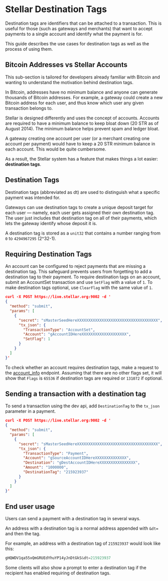 Stellar Destination Tags
========================
Destination tags are identifiers that can be attached to a transaction. This is useful for those (such as gateways and merchants) that want to accept payments to a single account and identify what the payment is for.

This guide describes the use cases for destination tags as well as the process of using them.

## Bitcoin Addresses vs Stellar Accounts

This sub-section is tailored for developers already familiar with Bitcoin and wanting to understand the motivation behind destination tags.

In Bitcoin, addresses have no minimum balance and anyone can generate thousands of Bitcoin addresses. For example, a gateway could create a new Bitcoin address for each user, and thus know which user any given transaction belongs to.

Stellar is designed differently and uses the concept of accounts. Accounts are required to have a minimum balance to keep bloat down (20 STR as of August 2014). The minimum balance helps prevent spam and ledger bloat.

A gateway creating one account per user (or a merchant creating one account per payment) would have to keep a 20 STR minimum balance in each account. This would be quite cumbersome.

As a result, the Stellar system has a feature that makes things a lot easier: **destination tags**.

## Destination Tags

Destination tags (abbreviated as dt) are used to distinguish what a specific payment was intended for.

Gateways can use destination tags to create a unique deposit target for each user — namely, each user gets assigned their own destination tag. The user just includes that destination tag on all of their payments, which lets the gateway identify whose deposit it is.

A destination tag is stored as a `unit32` that contains a number ranging from `0` to `4294967295` (2^32-1).

## Requiring Destination Tags

An account can be configured to reject payments that are missing a destination tag. This safeguard prevents users from forgetting to add a destination tag to their payment. To require destination tags on an account, submit an AccountSet transaction and use `SetFlag` with a value of `1`. To make destination tags optional, use `ClearFlag` with the same value of `1`.

```json
curl -X POST https://live.stellar.org:9002 -d '
{
  "method": "submit",
  "params": [
    {
      "secret": "sMasterSeedHereXXXXXXXXXXXXXXXXXXXXXXXXXXXXXXXXXXXX",
      "tx_json": {
        "TransactionType": "AccountSet",
        "Account": "gAccountIDHereXXXXXXXXXXXXXXXXXXXX",
        "SetFlag": 1
      }
    }
  ]
}'
```

To check whether an account requires destination tags, make a request to the  [account_info](https://www.stellar.org/api/#api-account_info) endpoint. Assuming that there are no other flags set, it will show that `Flags` is `65536` if destination tags are required or `131072` if optional.

## Sending a transaction with a destination tag
To send a transaction using the dev api, add `DestinationTag` to the `tx_json` parameter in a payment.
```json
curl -X POST https://live.stellar.org:9002 -d '
{
  "method": "submit",
  "params": [
    {
      "secret": "sMasterSeedHereXXXXXXXXXXXXXXXXXXXXXXXXXXXXXXXXXXXX",
      "tx_json": {
        "TransactionType": "Payment",
        "Account": "gSourceAccountIDHereXXXXXXXXXXXXXX",
        "Destination": "gDestAccountIDHereXXXXXXXXXXXXXXXX",
        "Amount": "1000000",
        "DestinationTag": "215923937"
      }
    }
  ]
}'
```

## End user usage

Users can send a payment with a destination tag in several ways.

An address with a destination tag is a normal address appended with `&dt=` and then the tag.

For example, an address with a destination tag of `215923937` would look like this:
<!-- Ha .. using the C syntax highlighter makes it look nice :D -->
```c
gHQWDV1qa55xQmGRUEdYhuYP14yJnDtGkS&dt=215923937
```

Some clients will also show a prompt to enter a destination tag if the recipient has enabled requiring of destination tags.
